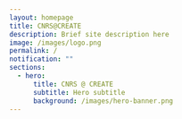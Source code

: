 ```yaml
---
layout: homepage
title: CNRS@CREATE
description: Brief site description here
image: /images/logo.png
permalink: /
notification: ""
sections:
  - hero:
      title: CNRS @ CREATE
      subtitle: Hero subtitle
      background: /images/hero-banner.png
---
```

